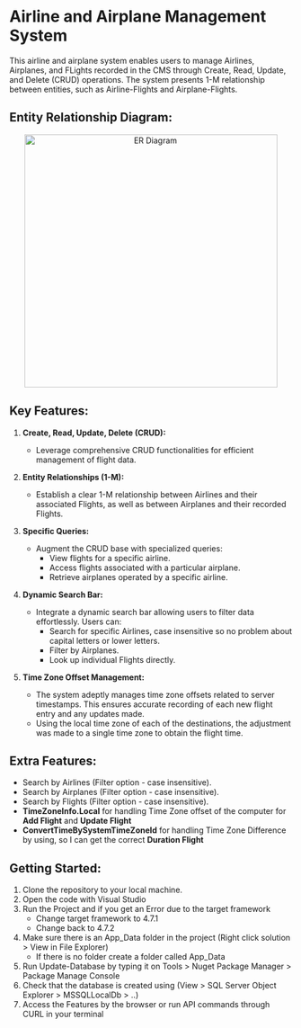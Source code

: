 # Airline and Airplane Management System

This airline and airplane system enables users to manage Airlines, Airplanes, and FLights recorded in the CMS through Create, Read, Update, and Delete (CRUD) operations. The system presents 1-M relationship between entities, such as Airline-Flights and Airplane-Flights.

## Entity Relationship Diagram:
<p align="center">
   <img src="https://github.com/ufosanchez/AirlineFlightApp/assets/125388195/36c54027-8f8e-49f5-9525-8e7de0cdc671" alt="ER Diagram" width="450" style="display:block; margin:auto">
</p>

## Key Features:

1. **Create, Read, Update, Delete (CRUD):**
   - Leverage comprehensive CRUD functionalities for efficient management of flight data.

2. **Entity Relationships (1-M):**
   - Establish a clear 1-M relationship between Airlines and their associated Flights, as well as between Airplanes and their recorded Flights.

3. **Specific Queries:**
   - Augment the CRUD base with specialized queries:
      - View flights for a specific airline.
      - Access flights associated with a particular airplane.
      - Retrieve airplanes operated by a specific airline.

4. **Dynamic Search Bar:**
   - Integrate a dynamic search bar allowing users to filter data effortlessly. Users can:
      - Search for specific Airlines, case insensitive so no problem about capital letters or lower letters.
      - Filter by Airplanes.
      - Look up individual Flights directly.

5. **Time Zone Offset Management:**
   - The system adeptly manages time zone offsets related to server timestamps. This ensures accurate recording of each new flight entry and any updates made.
   - Using the local time zone of each of the destinations, the adjustment was made to a single time zone to obtain the flight time.

## Extra Features:
   - Search by Airlines (Filter option - case insensitive).
   - Search by Airplanes (Filter option - case insensitive).
   - Search by Flights (Filter option - case insensitive).
   - **TimeZoneInfo.Local** for handling Time Zone offset of the computer for **Add Flight** and **Update Flight**
   - **ConvertTimeBySystemTimeZoneId** for handling Time Zone Difference by using, so I can get the correct **Duration Flight**

## Getting Started:
   1. Clone the repository to your local machine.
   2. Open the code with Visual Studio
   3. Run the Project and if you get an Error due to the target framework
      - Change target framework to 4.7.1
      - Change back to 4.7.2
   4. Make sure there is an App_Data folder in the project (Right click solution > View in File Explorer)
      - If there is no folder create a folder called App_Data
   5. Run Update-Database by typing it on Tools > Nuget Package Manager > Package Manage Console
   6. Check that the database is created using (View > SQL Server Object Explorer > MSSQLLocalDb > ..)
   7. Access the Features by the browser or run API commands through CURL in your terminal
